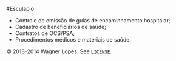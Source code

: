 #Esculapio

* Controle de emissão de guias de encaminhamento hospitalar;
* Cadastro de beneficiários de saúde;
* Contratos de OCS/PSA;
* Procedimentos médicos e materiais de saúde.

© 2013-2014 Wagner Lopes. See [`LICENSE`](LICENSE).
